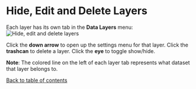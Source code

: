 # Hide, Edit and Delete Layers

Each layer has its own tab in the __Data Layers__ menu:
![Hide, edit and delete layers](https://d1a3f4spazzrp4.cloudfront.net/indranildeveloper-kepler.gl/documentation/image8.png "Hide, edit and delete layers")

Click the __down arrow__ to open up the settings menu for that layer. Click the __trashcan__ to delete a layer. Click the __eye__ to toggle show/hide.

__Note__: The colored line on the left of each layer tab represents what dataset that layer belongs to.

[Back to table of contents](../../README.md)
